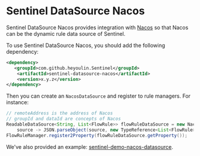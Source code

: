# Sentinel DataSource Nacos

Sentinel DataSource Nacos provides integration with [Nacos](http://nacos.io) so that Nacos
can be the dynamic rule data source of Sentinel.

To use Sentinel DataSource Nacos, you should add the following dependency:

```xml
<dependency>
   <groupId>com.github.heyoulin.Sentinel</groupId>
    <artifactId>sentinel-datasource-nacos</artifactId>
    <version>x.y.z</version>
</dependency>
```

Then you can create an `NacosDataSource` and register to rule managers.
For instance:

```java
// remoteAddress is the address of Nacos
// groupId and dataId are concepts of Nacos
ReadableDataSource<String, List<FlowRule>> flowRuleDataSource = new NacosDataSource<>(remoteAddress, groupId, dataId,
    source -> JSON.parseObject(source, new TypeReference<List<FlowRule>>() {}));
FlowRuleManager.register2Property(flowRuleDataSource.getProperty());
```

We've also provided an example: [sentinel-demo-nacos-datasource](https://github.com/alibaba/Sentinel/tree/master/sentinel-demo/sentinel-demo-nacos-datasource).
